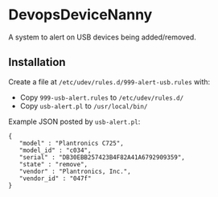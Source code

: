 # DevopsDeviceNanny

A system to alert on USB devices being added/removed.

## Installation

Create a file at `/etc/udev/rules.d/999-alert-usb.rules` with:

* Copy `999-usb-alert.rules` to `/etc/udev/rules.d/`
* Copy `usb-alert.pl` to `/usr/local/bin/`

Example JSON posted by `usb-alert.pl`:

```
{
   "model" : "Plantronics C725",
   "model_id" : "c034",
   "serial" : "DB30EBB257423B4F82A41A6792909359",
   "state" : "remove",
   "vendor" : "Plantronics, Inc.",
   "vendor_id" : "047f"
}
```

